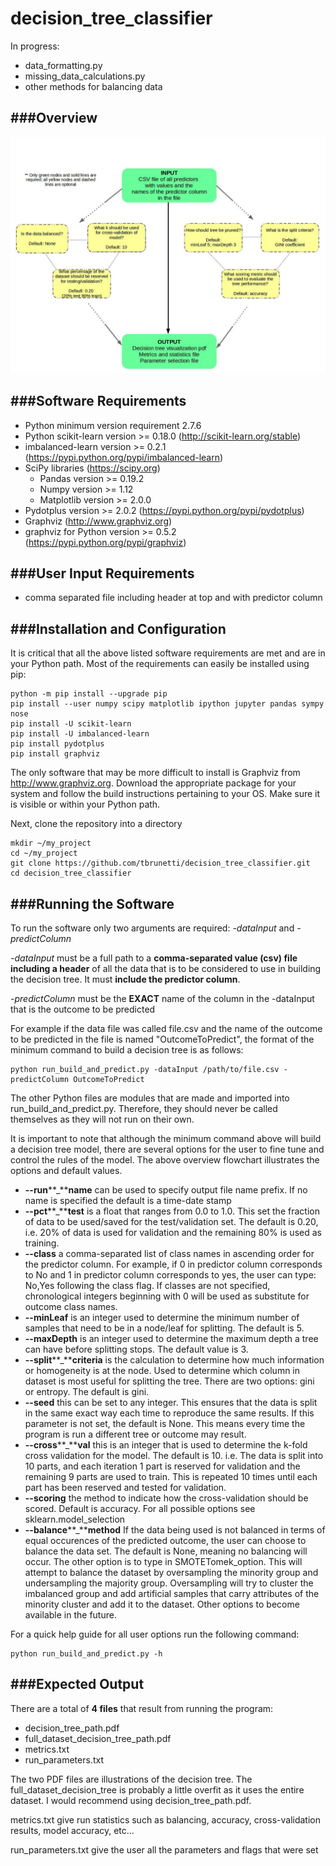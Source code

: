 # decision_tree_classifier
In progress:
* data_formatting.py
* missing_data_calculations.py
* other methods for balancing data

###Overview
-----------
![Alt text](https://github.com/tbrunetti/decision_tree_classifier/blob/master/pipeline_overview.jpg)

###Software Requirements
-------------------------
* Python minimum version requirement 2.7.6
* Python scikit-learn version >=  0.18.0 (http://scikit-learn.org/stable)
* imbalanced-learn version >= 0.2.1 (https://pypi.python.org/pypi/imbalanced-learn)
* SciPy libraries (https://scipy.org)
  * Pandas version >= 0.19.2
  * Numpy version >= 1.12
  * Matplotlib version >= 2.0.0
* Pydotplus version >= 2.0.2 (https://pypi.python.org/pypi/pydotplus)
* Graphviz (http://www.graphviz.org)
* graphviz for Python version >= 0.5.2 (https://pypi.python.org/pypi/graphviz)

###User Input Requirements
---------------------------
* comma separated file including header at top and with predictor column

###Installation and Configuration
----------------------------------
It is critical that all the above listed software requirements are met and are in your Python path.  Most of the requirements can easily be installed using pip:
```
python -m pip install --upgrade pip
pip install --user numpy scipy matplotlib ipython jupyter pandas sympy nose
pip install -U scikit-learn
pip install -U imbalanced-learn
pip install pydotplus
pip install graphviz
```
The only software that may be more difficult to install is Graphviz from http://www.graphviz.org.  Download the appropriate package for your system and follow the build instructions pertaining to your OS.  Make sure it is visible or within your Python path.
 
Next, clone the repository into a directory
```
mkdir ~/my_project
cd ~/my_project
git clone https://github.com/tbrunetti/decision_tree_classifier.git
cd decision_tree_classifier
```
###Running the Software
------------------------
To run the software only two arguments are required: *-dataInput* and *-predictColumn*  

*-dataInput* must be a full path to a **comma-separated value (csv) file including a header** of all the data that is to be considered to use in building the decision tree.  It must **include the predictor column**.  

*-predictColumn* must be the **EXACT** name of the column in the -dataInput that is the outcome to be predicted  

For example if the data file was called file.csv and the name of the outcome to be predicted in the file is named "OutcomeToPredict", the format of the minimum command to build a decision tree is as follows:
```
python run_build_and_predict.py -dataInput /path/to/file.csv -predictColumn OutcomeToPredict
```
The other Python files are modules that are made and imported into run_build_and_predict.py.  Therefore, they should never be called themselves as they will not run on their own.  

It is important to note that although the minimum command above will build a decision tree model, there are several options for the user to fine tune and control the rules of the model.  The above overview flowchart illustrates the options and default values.  
* **--run****_****name**   can be used to specify output file name prefix.  If no name is specified the default is a time-date stamp
* **--pct****_****test** is a float that ranges from 0.0 to 1.0.  This set the fraction of data to be used/saved for the test/validation set.  The default is 0.20, i.e. 20% of data is used for validation and the remaining 80% is used as training.
* **--class**  a comma-separated list of class names in ascending order for the predictor column.  For example, if 0 in predictor column corresponds to No and 1 in predictor column corresponds to yes, the user can type: No,Yes following the class flag.  If classes are not specified, chronological integers beginning with 0 will be used as substitute for outcome class names.  
* **--minLeaf** is an integer used to determine the minimum number of samples that need to be in a node/leaf for splitting.  The default is 5.
* **--maxDepth** is an integer used to determine the maximum depth a tree can have before splitting stops.  The default value is 3.
* **--split****_****criteria** is the calculation to determine how much information or homogeneity is at the node.  Used to determine which column in dataset is most useful for splitting the tree.  There are two options: gini or entropy.  The default is gini.
* **--seed**  this can be set to any integer.  This ensures that the data is split in the same exact way each time to reproduce the same results.  If this parameter is not set, the default is None.  This means every time the program is run a different tree or outcome may result.
* **--cross****_****val** this is an integer that is used to determine the k-fold cross validation for the model.  The default is 10.  i.e. The data is split into 10 parts, and each iteration 1 part is reserved for validation and the remaining 9 parts are used to train.  This is repeated 10 times until each part has been reserved and tested for validation.
* **--scoring** the method to indicate how the cross-validation should be scored.  Default is accuracy.  For all possible options see sklearn.model_selection
* **--balance****_****method**  If the data being used is not balanced in terms of equal occurences of the predicted outcome, the user can choose to balance the data set.  The default is None, meaning no balancing will occur.  The other option is to type in SMOTETomek_option.  This will attempt to balance the dataset by oversampling the minority group and undersampling the majority group.  Oversampling will try to cluster the imbalanced group and add artificial samples that carry attributes of the minority cluster and add it to the dataset.  Other options to become available in the future.  

For a quick help guide for all user options run the following command:
```
python run_build_and_predict.py -h
```
###Expected Output
-------------------
There are a total of **4 files** that result from running the program:
* decision_tree_path.pdf
* full_dataset_decision_tree_path.pdf
* metrics.txt
* run_parameters.txt  

The two PDF files are illustrations of the decision tree.  The full_dataset_decision_tree is probably a little overfit as it uses the entire dataset.  I would recommend using decision_tree_path.pdf.  

metrics.txt give run statistics such as balancing, accuracy, cross-validation results, model accuracy, etc...  

run_parameters.txt give the user all the parameters and flags that were set

